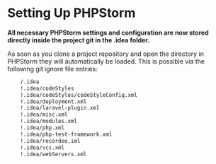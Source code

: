 Setting Up PHPStorm
=

**All necessary PHPStorm settings and configuration are now stored directly inside the project git in the .idea folder.**

As soon as you clone a project repository and open the directory in PHPStorm they will automatically be loaded. This is possible via the following git ignore file entries:

```sh
    /.idea
    !.idea/codeStyles
    !.idea/codeStyles/codeStyleConfig.xml
    !.idea/deployment.xml
    !.idea/laravel-plugin.xml
    !.idea/misc.xml
    !.idea/modules.xml
    !.idea/php.xml
    !.idea/php-test-framework.xml
    !.idea/recordeo.iml
    !.idea/vcs.xml
    !.idea/webServers.xml
```